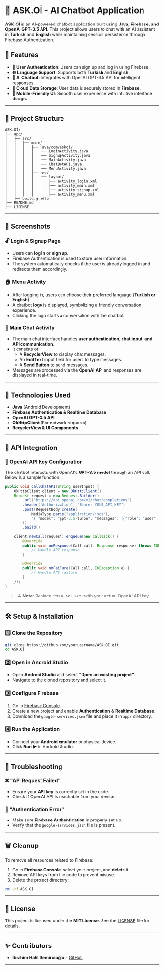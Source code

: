 # 🧠 ASK.Oİ - AI Chatbot Application

**ASK.Oİ** is an AI-powered chatbot application built using **Java, Firebase, and OpenAI GPT-3.5 API**. This project allows users to chat with an AI assistant in **Turkish** and **English** while maintaining session persistence through Firebase Authentication.

## 🚀 Features

- **🔑 User Authentication**: Users can sign up and log in using Firebase.
- **🌐 Language Support**: Supports both **Turkish** and **English**.
- **💬 AI Chatbot**: Integrates with OpenAI GPT-3.5 API for intelligent responses.
- **📡 Cloud Data Storage**: User data is securely stored in **Firebase**.
- **📱 Mobile-Friendly UI**: Smooth user experience with intuitive interface design.

---

## 📂 Project Structure

```
ASK.Oİ/
│── app/
│   ├── src/
│   │   ├── main/
│   │   │   ├── java/com/askoi/
│   │   │   │   ├── LoginActivity.java
│   │   │   │   ├── SignupActivity.java
│   │   │   │   ├── MainActivity.java
│   │   │   │   ├── ChatBotAPI.java
│   │   │   │   ├── MenuActivity.java
│   │   │   ├── res/
│   │   │   │   ├── layout/
│   │   │   │   │   ├── activity_login.xml
│   │   │   │   │   ├── activity_main.xml
│   │   │   │   │   ├── activity_signup.xml
│   │   │   │   │   ├── activity_menu.xml
│   ├── build.gradle
│── README.md
│── LICENSE
```

---

## 📸 Screenshots

### 🔓 Login & Signup Page

- Users can **log in** or **sign up**.
- Firebase Authentication is used to store user information.
- The system automatically checks if the user is already logged in and redirects them accordingly.

### 🏠 Menu Activity

- After logging in, users can choose their preferred language (**Turkish or English**).
- A chatbot **logo** is displayed, symbolizing a friendly conversation experience.
- Clicking the logo starts a conversation with the chatbot.

### 💬 Main Chat Activity

- The main chat interface handles **user authentication, chat input, and API communication**.
- It consists of:
  - A **RecyclerView** to display chat messages.
  - An **EditText** input field for users to type messages.
  - A **Send Button** to send messages.
- Messages are processed via the **OpenAI API** and responses are displayed in real-time.

---

## 🔧 Technologies Used

- **Java** (Android Development)
- **Firebase Authentication & Realtime Database**
- **OpenAI GPT-3.5 API**
- **OkHttpClient** (For network requests)
- **RecyclerView & UI Components**

---

## 🔑 API Integration

### 📡 OpenAI API Key Configuration

The chatbot interacts with OpenAI's **GPT-3.5 model** through an API call. Below is a sample function:

```java
public void callChatAPI(String userInput) {
    OkHttpClient client = new OkHttpClient();
    Request request = new Request.Builder()
        .url("https://api.openai.com/v1/chat/completions")
        .header("Authorization", "Bearer YOUR_API_KEY")
        .post(RequestBody.create(
            MediaType.parse("application/json"),
            "{ "model": "gpt-3.5-turbo", "messages": [{"role": "user", "content": "" + userInput + "" }] }"
        ))
        .build();

    client.newCall(request).enqueue(new Callback() {
        @Override
        public void onResponse(Call call, Response response) throws IOException {
            // Handle API response
        }

        @Override
        public void onFailure(Call call, IOException e) {
            // Handle API failure
        }
    });
}
```

> **⚠️ Note:** Replace `"YOUR_API_KEY"` with your actual OpenAI API key.

---

## 🛠 Setup & Installation

### 1️⃣ Clone the Repository

```bash
git clone https://github.com/yourusername/ASK.Oİ.git
cd ASK.Oİ
```

### 2️⃣ Open in Android Studio

- Open **Android Studio** and select **"Open an existing project"**.
- Navigate to the cloned repository and select it.

### 3️⃣ Configure Firebase

1. Go to [Firebase Console](https://console.firebase.google.com/).
2. Create a new project and enable **Authentication** & **Realtime Database**.
3. Download the `google-services.json` file and place it in `app/` directory.

### 4️⃣ Run the Application

- Connect your **Android emulator** or physical device.
- Click **Run ▶** in Android Studio.

---

## 🔌 Troubleshooting

### ❌ "API Request Failed"

- Ensure your **API key** is correctly set in the code.
- Check if OpenAI API is reachable from your device.

### 🔑 "Authentication Error"

- Make sure **Firebase Authentication** is properly set up.
- Verify that the `google-services.json` file is present.

---

## 🗑️ Cleanup

To remove all resources related to Firebase:

1. Go to **Firebase Console**, select your project, and **delete** it.
2. Remove API keys from the code to prevent misuse.
3. Delete the project directory:

```bash
rm -rf ASK.Oİ
```

---

## 📜 License

This project is licensed under the **MIT License**. See the [LICENSE](LICENSE) file for details.

---

## ✨ Contributors

- **İbrahim Halil Demircioğlu** - [GitHub](https://github.com/H4LL1L)

---
